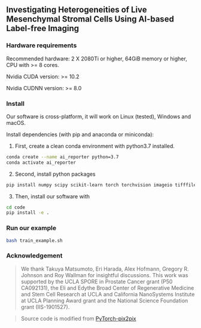 ## Investigating Heterogeneities of Live Mesenchymal Stromal Cells Using AI-based Label-free Imaging


### Hardware requirements
Recommended hardware: 2 X 2080Ti or higher, 64GiB memory or higher, CPU with >= 8 cores. 

Nvidia CUDA version: >= 10.2

Nvidia CUDNN version: >= 8.0

### Install
Our software is cross-platform, it will work on Linux (tested), Windows and macOS.

Install dependencies (with pip and anaconda or miniconda):
1. First, create a clean conda environment with python3.7 installed.
```bash
conda create --name ai_reporter python=3.7
conda activate ai_reporter
```

2. Second, install python packages
```bash
pip install numpy scipy scikit-learn torch torchvision imageio tifffile imagecodecs opencv-python
```

3. Then, install our software with
```bash
cd code
pip install -e .
```

### Run our example
```bash
bash train_example.sh
```

### Acknowledgement
> We thank Takuya Matsumoto, Eri Harada, Alex Hofmann, Gregory R. Johnson and Roy Wallman for insightful discussions. This work was supported by the UCLA SPORE in Prostate Cancer grant (P50 CA092131), the Eli and Edythe Broad Center of Regenerative Medicine and Stem Cell Research at UCLA and California NanoSystems Institute at UCLA Planning Award grant and the National Science Foundation grant (IIS-1901527).

> Source code is modified from [PyTorch-pix2pix](https://github.com/junyanz/pytorch-CycleGAN-and-pix2pix)
